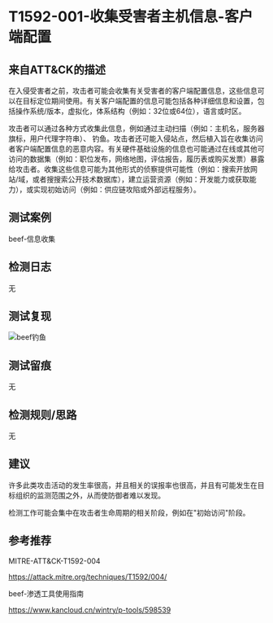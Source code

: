 # T1592-001-收集受害者主机信息-客户端配置

## 来自ATT&CK的描述

在入侵受害者之前，攻击者可能会收集有关受害者的客户端配置信息，这些信息可以在目标定位期间使用。有关客户端配置的信息可能包括各种详细信息和设置，包括操作系统/版本，虚拟化，体系结构（例如：32位或64位），语言或时区。

攻击者可以通过各种方式收集此信息，例如通过主动扫描（例如：主机名，服务器旗标，用户代理字符串）、 钓鱼。攻击者还可能入侵站点，然后植入旨在收集访问者客户端配置信息的恶意内容。有关硬件基础设施的信息也可能通过在线或其他可访问的数据集（例如：职位发布，网络地图，评估报告，履历表或购买发票）暴露给攻击者。收集这些信息可能为其他形式的侦察提供可能性（例如：搜索开放网站/域，或者搜搜索公开技术数据库），建立运营资源（例如：开发能力或获取能力），或实现初始访问（例如：供应链攻陷或外部远程服务）。

## 测试案例

beef-信息收集

## 检测日志

无

## 测试复现

![beef钓鱼](https://box.kancloud.cn/21ba32fa0abdf51722bdf60caeadca69_1119x437.png)

## 测试留痕

无

## 检测规则/思路

无

## 建议

许多此类攻击活动的发生率很高，并且相关的误报率也很高，并且有可能发生在目标组织的监测范围之外，从而使防御者难以发现。

检测工作可能会集中在攻击者生命周期的相关阶段，例如在"初始访问"阶段。

## 参考推荐

MITRE-ATT&CK-T1592-004

<https://attack.mitre.org/techniques/T1592/004/>

beef-渗透工具使用指南

<https://www.kancloud.cn/wintry/p-tools/598539>
